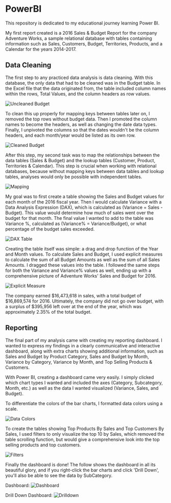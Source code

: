 # PowerBI

This repository is dedicated to my educational journey learning Power BI.

My first report created is a 2016 Sales & Budget Report for the company Adventure Works, a sample relational database with tables containing information such as Sales, Customers, Budget, Territories, Products, and a Calendar for the years 2014-2017.

## Data Cleaning

The first step to any practiced data analysis is data cleaning. With this database, the only data that had to be cleaned was in the Budget table. In the Excel file that the data originated from, the table included column names within the rows, Total Values, and the column headers as row values.

![Uncleaned Budget](images/uncleaned_budget.PNG)

To clean this up properly for mapping keys between tables later on, I removed the top rows without budget data. Then I promoted the column names to become the headers, as well as changing the date data types. Finally, I unpivoted the columns so that the dates wouldn't be the column headers, and each month/year would be listed as its own row. 

![Cleaned Budget](images/cleaned_budget.PNG)

After this step, my second task was to map the relationships between the data tables (Sales & Budget) and the lookup tables (Customer, Product, Territories & Calendar). This step is crucial when working with relational databases, because without mapping keys between data tables and lookup tables, analyses would only be possible with independent tables.

![Mapping](images/mapping.PNG)

My goal was to first create a table showing the Sales and Budget values for each month of the 2016 fiscal year. Then I would calculate Variance with a Data Analysis Expression (DAX), which is calculated as (Variance = Sales - Budget). This value would determine how much of sales went over the budget for that month. The final value I wanted to add to the table was Variance %, calculated as (Variance% = Variance/Budget), or what percentage of the budget sales exceeded.

![DAX Table](images/dax_table.PNG)

Creating the table itself was simple: a drag and drop function of the Year and Month values. To calculate Sales and Budget, I used explicit measures to calculate the sum of all Budget Amounts as well as the sum of all Sales Amounts. I dragged these values into the table. I followed the same steps for both the Variance and Variance% values as well, ending up with a comprehensive picture of Adventure Works' Sales and Budget for 2016. 

![Explicit Measure](images/explicit_measure.PNG)

The company earned $16,473,618 in sales, with a total budget of $16,869,574 for 2016. Ultimately, the company did not go over budget, with a surplus of $395,956 left over at the end of the year, which was approximately 2.35% of the total budget.

## Reporting

The final part of my analysis came with creating my reporting dashboard. I wanted to express my findings in a clearly communicative and interactive dashboard, along with extra charts showing additional information, such as Sales and Budget by Product Category, Sales and Budget by Month, Variance by Category, Variance by Month, and Top Selling Products & Customers. 

With Power BI, creating a dashboard came very easily. I simply clicked which chart types I wanted and included the axes (Category, Subcategory, Month, etc.) as well as the data I wanted visualized (Variance, Sales, and Budget).

To differentiate the colors of the bar charts, I formatted data colors using a scale. 

![Data Colors](images/data_colors.PNG)

To create the tables showing Top Products By Sales and Top Customers By Sales, I used filters to only visualize the top 10 by Sales, which removed the table scrolling function, but would give a comprehensive look into the top selling products and top customers. 

![Filters](images/table_filters.PNG)

Finally the dashboard is done! The follow shows the dashboard in all its beautiful glory, and if you right-click the bar charts and click 'Drill Down', you'll also be able to see the data by SubCategory.

Dashboard:
![Dashboard](images/dashboard.PNG)

Drill Down Dashboard:
![Drilldown](images/dashboard_drilldown.PNG)



